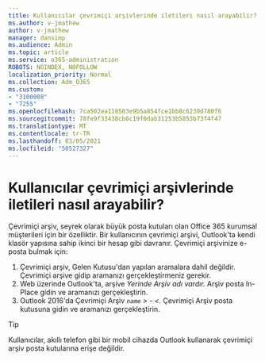 ```yaml
---
title: Kullanıcılar çevrimiçi arşivlerinde iletileri nasıl arayabilir?
ms.author: v-jmathew
author: v-jmathew
manager: dansimp
ms.audience: Admin
ms.topic: article
ms.service: o365-administration
ROBOTS: NOINDEX, NOFOLLOW
localization_priority: Normal
ms.collection: Adm_O365
ms.custom:
- "3100008"
- "7255"
ms.openlocfilehash: 7ca502ea118503e9b5a854fce1bb8c6239d780f6
ms.sourcegitcommit: 78fe9f33438cb0c19f0dab31253b5853b73f4f47
ms.translationtype: MT
ms.contentlocale: tr-TR
ms.lasthandoff: 03/05/2021
ms.locfileid: "50527327"
---
```

# <a name="how-users-can-search-their-online-archive-for-messages"></a>Kullanıcılar çevrimiçi arşivlerinde iletileri nasıl arayabilir?

Çevrimiçi arşiv, seyrek olarak büyük posta kutuları olan Office 365 kurumsal müşterileri için bir özelliktir. Bir kullanıcının çevrimiçi arşivi, Outlook'ta kendi klasör yapısına sahip ikinci bir hesap gibi davranır. Çevrimiçi arşivinize e-posta bulmak için:

1. Çevrimiçi arşiv, Gelen Kutusu'dan yapılan aramalara dahil değildir. Çevrimiçi arşive gidip aramanızı gerçekleştirmeniz gerekir.
2. Web üzerinde Outlook'ta, arşive *Yerinde Arşiv adı vardır.* Arşiv posta In-Place gidin ve aramanızı gerçekleştirin.
3. Outlook 2016'da Çevrimiçi Arşiv *`name` > - <.* Çevrimiçi Arşiv posta kutusuna gidin ve aramanızı gerçekleştirin.

> [!TIP]
> Kullanıcılar, akıllı telefon gibi bir mobil cihazda Outlook kullanarak çevrimiçi arşiv posta kutularına erişe değildir.
